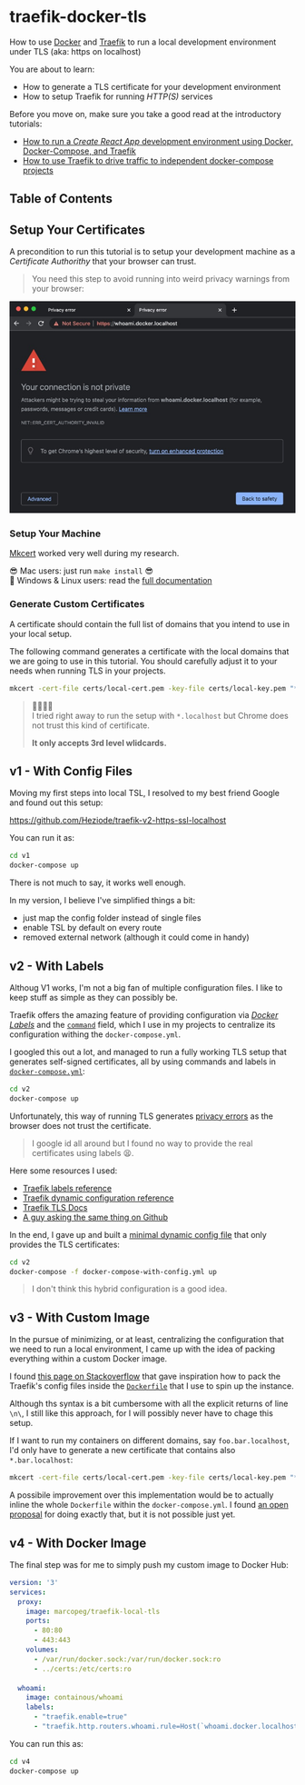# traefik-docker-tls

How to use [Docker][docker] and [Traefik][traefik] to run a local development environment under TLS (aka: https on localhost)

You are about to learn:

- How to generate a TLS certificate for your development environment
- How to setup Traefik for running _HTTP(S)_ services

Before you move on, make sure you take a good read at the introductory tutorials:

- [How to run a _Create React App_ development environment using Docker, Docker-Compose, and Traefik][tutorial1]
- [How to use Traefik to drive traffic to independent docker-compose projects][tutorial2]

## Table of Contents

## Setup Your Certificates

A precondition to run this tutorial is to setup your development machine as a _Certificate Authorithy_ that your browser can trust. 

> You need this step to avoid running into weird privacy warnings from your browser:

![Provacy Error](./images/privacy-warning.jpg)

### Setup Your Machine

[Mkcert][mkcert] worked very well during my research.

😎 Mac users: just run `make install` 😎  
🚧 Windows & Linux users: read the [full documentation](https://github.com/FiloSottile/mkcert#installation)

### Generate Custom Certificates

A certificate should contain the full list of domains that you intend to use in your local setup.

The following command generates a certificate with the local domains that we are going to use in this tutorial. You should carefully adjust it to your needs when running TLS in your projects.

```bash
mkcert -cert-file certs/local-cert.pem -key-file certs/local-key.pem "*.docker.localhost"
```

> 😬🧐😫😒  
> I tried right away to run the setup with `*.localhost` but Chrome does not trust this kind of certificate.
>
> **It only accepts 3rd level wlidcards.**

## v1 - With Config Files

Moving my first steps into local TSL, I resolved to my best friend Google and found out this setup:

https://github.com/Heziode/traefik-v2-https-ssl-localhost

You can run it as:

```bash
cd v1
docker-compose up
```

There is not much to say, it works well enough.

In my version, I believe I've simplified things a bit:

- just map the config folder instead of single files
- enable TSL by default on every route
- removed external network (although it could come in handy)

## v2 - With Labels

Althoug V1 works, I'm not a big fan of multiple configuration files. I like to keep stuff as simple as they can possibly be.

Traefik offers the amazing feature of providing configuration via [_Docker Labels_](https://docs.docker.com/config/labels-custom-metadata/) and the [`command`](https://docs.docker.com/compose/compose-file/compose-file-v3/#command) field, which I use in my projects to centralize its configuration withing the `docker-compose.yml`.

I googled this out a lot, and managed to run a fully working TLS setup that generates self-signed certificates, all by using commands and labels in [`docker-compose.yml`](./v2/docker-compose.yml):

```bash
cd v2
docker-compose up
```

Unfortunately, this way of running TLS generates [privacy errors](./images/privacy-warning.jpg) as the browser does not trust the certificate.

> I google id all around but I found no way to provide the real certificates using labels 😫.

Here some resources I used:

- [Traefik labels reference](https://doc.traefik.io/traefik/reference/dynamic-configuration/docker/)
- [Traefik dynamic configuration reference](https://doc.traefik.io/traefik/reference/dynamic-configuration/file/)
- [Traefik TLS Docs](https://doc.traefik.io/traefik/https/tls/)
- [A guy asking the same thing on Github](https://github.com/traefik/traefik/issues/990)

In the end, I gave up and built a [minimal dynamic config file](./v2/traefik-config.yml) that only provides the TLS certificates:

```bash
cd v2
docker-compose -f docker-compose-with-config.yml up
```

> I don't think this hybrid configuration is a good idea.

## v3 - With Custom Image

In the pursue of minimizing, or at least, centralizing the configuration that we need to run a local environment, I came up with the idea of packing everything within a custom Docker image.

I found [this page on Stackoverflow](https://stackoverflow.com/a/59245613/1308023) that gave inspiration how to pack the Traefik's config files inside the [`Dockerfile`](./v3/Dockerfile) that I use to spin up the instance.

Although ths syntax is a bit cumbersome with all the explicit returns of line `\n\`, I still like this approach, for I will possibly never have to chage this setup.

If I want to run my containers on different domains, say `foo.bar.localhost`, I'd only have to generate a new certificate that contains also `*.bar.localhost`:

```bash
mkcert -cert-file certs/local-cert.pem -key-file certs/local-key.pem "*.docker.localhost" "*.bar.localhost"
```

A possibile improvement over this implementation would be to actually inline the whole `Dockerfile` within the `docker-compose.yml`. I found [an open proposal](https://github.com/compose-spec/compose-spec/issues/216) for doing exactly that, but it is not possible just yet.

## v4 - With Docker Image

The final step was for me to simply push my custom image to Docker Hub:

```yml
version: '3'
services:
  proxy:
    image: marcopeg/traefik-local-tls
    ports:
      - 80:80
      - 443:443
    volumes:
      - /var/run/docker.sock:/var/run/docker.sock:ro
      - ../certs:/etc/certs:ro

  whoami:
    image: containous/whoami
    labels:
      - "traefik.enable=true"
      - "traefik.http.routers.whoami.rule=Host(`whoami.docker.localhost`)"
```

You can run this as:

```bash
cd v4
docker-compose up
```

[tutorial1]: https://github.com/marcopeg/cra-docker-traefik#readme
[tutorial2]: https://github.com/marcopeg/traefik-docker-multi-project#readme
[traefik]: https://traefik.io/
[dc]: https://docs.docker.com/compose/
[docker]: https://www.docker.com/get-started/
[nginx]: https://www.nginx.com/
[make]: https://www.gnu.org/software/make/
[mkcert]: https://github.com/FiloSottile/mkcert